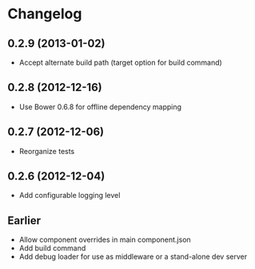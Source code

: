 # Changelog

## 0.2.9 (2013-01-02)

 * Accept alternate build path (target option for build command)

## 0.2.8 (2012-12-16)

 * Use Bower 0.6.8 for offline dependency mapping

## 0.2.7 (2012-12-06)

 * Reorganize tests

## 0.2.6 (2012-12-04)

 * Add configurable logging level

## Earlier

 * Allow component overrides in main component.json
 * Add build command
 * Add debug loader for use as middleware or a stand-alone dev server